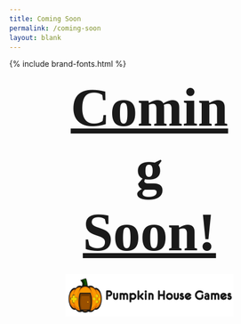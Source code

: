 ```yaml
---
title: Coming Soon
permalink: /coming-soon
layout: blank
---
```

{% include brand-fonts.html %}
<style>

html
{
  /*background: #81lbffb;*/
}
#main-content
{
    margin: auto;
    top: 30%;
    width: 60%;
    text-align: center;
}

/* If the screen size is 601px wide or more, set the font-size of <div> to 80px */
@media screen and (min-width: 601px) {
  h1{
    font-family: Eurofurence;
    font-weight: bold;
    text-align: center;
    
    margin: auto;
    text-decoration: underline;
    padding-bottom: 20px;
    font-size: 7em;;
  }
}

/* If the screen size is 600px wide or less, set the font-size of <div> to 30px */
@media screen and (max-width: 600px) {
  h1 {
    font-family: Eurofurence;
    font-weight: bold;
    text-align: center;
    
    margin: auto;
    text-decoration: underline;
    padding-bottom: 20px;
    font-size: 2em;;
  }

h1{
    font-family: Eurofurence;
    color: #181818;
    font-weight: bold;
    text-align: center;
    
    margin: auto;
    text-decoration: underline;
    padding-bottom: 20px;
}

</style>


<div id="main-content">
    <h1>Coming Soon!</h1>
    <img src="/assets/images/banner_transparent.webp">
</div>